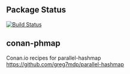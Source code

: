 ## Package Status

[![Build Status](https://dev.azure.com/sperepelitsyn/conan-recipes/_apis/build/status/pss146.conan-phmap?branchName=master)](https://dev.azure.com/sperepelitsyn/conan-recipes/_build/latest?definitionId=3&branchName=master)

## conan-phmap
Conan.io recipes for parallel-hashmap https://github.com/greg7mdp/parallel-hashmap
